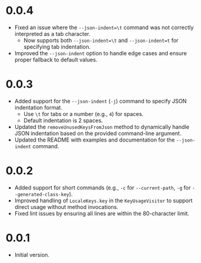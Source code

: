 # 0.0.4

- Fixed an issue where the `--json-indent=\t` command was not correctly interpreted as a tab character.
  - Now supports both `--json-indent=\t` and `--json-indent=t` for specifying tab indentation.
- Improved the `--json-indent` option to handle edge cases and ensure proper fallback to default values.

# 0.0.3

- Added support for the `--json-indent` (`-j`) command to specify JSON indentation format.
  - Use `\t` for tabs or a number (e.g., `4`) for spaces.
  - Default indentation is 2 spaces.
- Updated the `removeUnusedKeysFromJson` method to dynamically handle JSON indentation based on the provided command-line argument.
- Updated the README with examples and documentation for the `--json-indent` command.

# 0.0.2

- Added support for short commands (e.g., `-c` for `--current-path`, `-g` for `--generated-class-key`).
- Improved handling of `LocaleKeys.key` in the `KeyUsageVisitor` to support direct usage without method invocations.
- Fixed lint issues by ensuring all lines are within the 80-character limit.

# 0.0.1

- Initial version.
